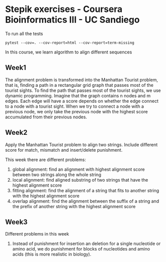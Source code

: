 # Stepik exercises - Coursera Bioinformatics III - UC Sandiego

To run all the tests

```
pytest --cov=. --cov-report=html --cov-report=term-missing
```
In this course, we learn algorithm to align different sequences

## Week1

The alignment problem is transformed into the Manhattan Tourist problem, that is, finding a path in a rectangular grid graph that passes most of the tourist sights. To find the path that passes most of the tourist sights, we use dynamic programming. Imagine that the graph contains n nodes and m edges. Each edge will have a score depends on whether the edge connect to a node with a tourist sight. When we try to connect a node with a previous node, we only take the previous node with the highest score accumulated from their previous nodes.

## Week2

Apply the Manhattan Tourist problem to align two strings. Include different score for match, mismatch and insert/delete punishment.

This week there are different problems:
1. global alignment: find an alignment with highest alignment score between two strings along the whole string
2. local alignment: find aligned substring of two strings that have the highest alignment score
3. fitting alignment: find the alignment of a string that fits to another string with the highest alignment score
4. overlap alignment: find the alignment between the suffix of a string and the prefix of another string with the highest alignment score

## Week3

Different problems in this week

1. Instead of punishment for insertion an deletion for a single nucleotide or amino acid, we do punishment for blocks of nucleotides and amino acids (this is more realistic in biology).